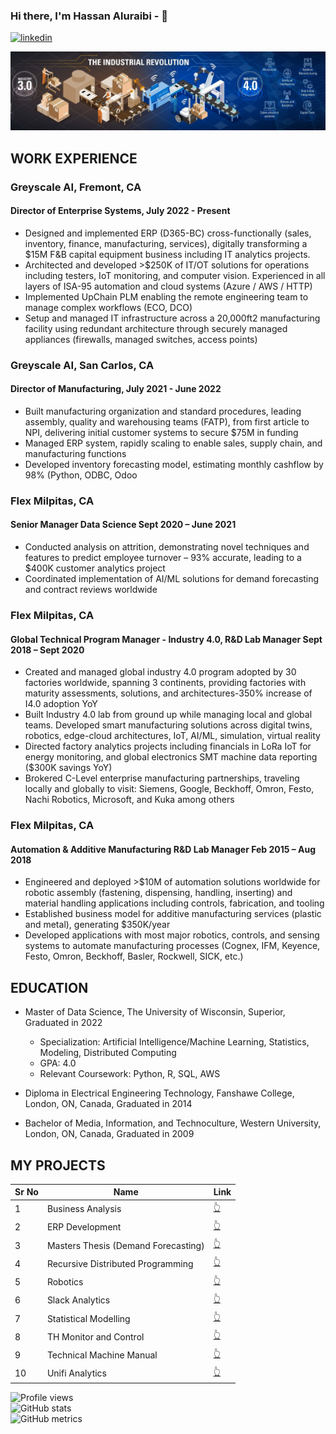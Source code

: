 ### Hi there, I'm Hassan Aluraibi -   👋 
[![linkedin](https://img.shields.io/badge/linkedin-%230077B5.svg?style=for-the-badge&logo=linkedin&logoColor=white)](https://www.linkedin.com/in/hassanaluraibi/)

<img src="https://github.com/HassanA777/My-Projects/blob/main/banner.png">

## WORK EXPERIENCE
### Greyscale AI, Fremont, CA
#### Director of Enterprise Systems, July 2022 - Present
- Designed and implemented ERP (D365-BC) cross-functionally (sales, inventory, finance, manufacturing, services), digitally transforming a $15M F&B capital equipment business including IT analytics projects.
- Architected and developed >$250K of IT/OT solutions for operations including testers, IoT monitoring, and computer vision. Experienced in all layers of ISA-95 automation and cloud systems (Azure / AWS / HTTP)
- Implemented UpChain PLM enabling the remote engineering team to manage complex workflows (ECO, DCO)
- Setup and managed IT infrastructure across a 20,000ft2 manufacturing facility using redundant architecture through securely managed appliances (firewalls, managed switches, access points)

### Greyscale AI, San Carlos, CA
#### Director of Manufacturing, July 2021 - June 2022
- Built manufacturing organization and standard procedures, leading assembly, quality and warehousing teams (FATP), from first article to NPI, delivering initial customer systems to secure $75M in funding
- Managed ERP system, rapidly scaling to enable sales, supply chain, and manufacturing functions 
- Developed inventory forecasting model, estimating monthly cashflow by 98% (Python, ODBC, Odoo

### Flex	 Milpitas, CA
#### Senior Manager Data Science			Sept 2020 – June 2021
  - Conducted analysis on attrition, demonstrating novel techniques and features to predict employee turnover – 93% accurate, leading to a $400K customer analytics project
  - Coordinated implementation of AI/ML solutions for demand forecasting and contract reviews worldwide
 
### Flex	 Milpitas, CA
#### Global Technical Program Manager - Industry 4.0, R&D Lab Manager	Sept 2018 – Sept 2020
  - Created and managed global industry 4.0 program adopted by 30 factories worldwide, spanning 3 continents, providing factories with maturity assessments, solutions, and architectures-350% increase of I4.0 adoption YoY
- Built Industry 4.0 lab from ground up while managing local and global teams. Developed smart manufacturing solutions across digital twins, robotics, edge-cloud architectures, IoT, AI/ML, simulation, virtual reality
- Directed factory analytics projects including financials in LoRa IoT for energy monitoring, and global electronics SMT machine data reporting ($300K savings YoY)
- Brokered C-Level enterprise manufacturing partnerships, traveling locally and globally to visit: Siemens, Google, Beckhoff, Omron, Festo, Nachi Robotics, Microsoft, and Kuka among others

### Flex	 Milpitas, CA
#### 	Automation & Additive Manufacturing R&D Lab Manager	Feb 2015 – Aug 2018
 -	Engineered and deployed >$10M of automation solutions worldwide for robotic assembly (fastening, dispensing, handling, inserting) and material handling applications including controls, fabrication, and tooling
 -	Established business model for additive manufacturing services (plastic and metal), generating $350K/year
 -	Developed applications with most major robotics, controls, and sensing systems to automate manufacturing processes (Cognex, IFM, Keyence, Festo, Omron, Beckhoff, Basler, Rockwell, SICK, etc.)


  





## EDUCATION

- Master of Data Science, The University of Wisconsin, Superior, Graduated in 2022
  - Specialization: Artificial Intelligence/Machine Learning, Statistics, Modeling, Distributed Computing
  - GPA: 4.0
  - Relevant Coursework: Python, R, SQL, AWS

- Diploma in Electrical Engineering Technology, Fanshawe College, London, ON, Canada, Graduated in 2014
- Bachelor of Media, Information, and Technoculture, Western University, London, ON, Canada, Graduated in 2009

## MY PROJECTS

| Sr No | Name                                                         | Link                                                         |
| ----- | ------------------------------------------------------------ | ------------------------------------------------------------ |
| 1     | Business Analysis                        | [👆](https://github.com/HassanA777/My-Projects/tree/main/Business%20Analysis) |
| 2     | ERP Development                        | [👆](https://github.com/HassanA777/My-Projects/tree/main/ERP%20Development) |
| 3     | Masters Thesis (Demand Forecasting)                      | [👆](https://github.com/HassanA777/My-Projects/tree/main/Masters%20Thesis%20(Demand%20Forecasting)) |
| 4     | Recursive Distributed Programming                   | [👆](https://github.com/HassanA777/My-Projects/tree/main/Recursive%20Distributed%20Programming) |
| 5    | Robotics                 | [👆](https://github.com/HassanA777/My-Projects/tree/main/Robotics) |
| 6    | Slack Analytics                  | [👆](https://github.com/HassanA777/My-Projects/tree/main/Slack%20Analytics) |
| 7     | Statistical Modelling                | [👆](https://github.com/HassanA777/My-Projects/tree/main/Statistical%20Modelling) |
| 8     | TH Monitor and Control           | [👆](https://github.com/HassanA777/My-Projects/tree/main/TH%20Monitor%20and%20Control) |
| 9     | Technical Machine Manual                | [👆](https://github.com/HassanA777/My-Projects/tree/main/Technical%20Machine%20Manual) |
| 10     | Unifi Analytics                | [👆](https://github.com/HassanA777/My-Projects/tree/main/Unifi%20Analytics/Unifi) |


























![Profile views](https://gpvc.arturio.dev/HassanA777)</br>
![GitHub stats](https://github-readme-stats.vercel.app/api?username=HassanA777&show_icons=true) </br>
![GitHub metrics](https://metrics.lecoq.io/HassanA777)  
